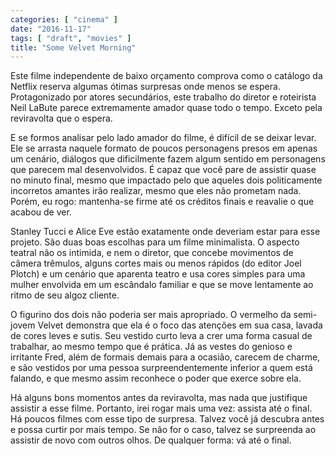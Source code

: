 ```yaml
---
categories: [ "cinema" ]
date: "2016-11-17"
tags: [ "draft", "movies" ]
title: "Some Velvet Morning"
---
```

Este filme independente de baixo orçamento comprova como o
catálogo da Netflix reserva algumas ótimas surpresas onde menos
se espera. Protagonizado por atores secundários, este trabalho do
diretor e roteirista Neil LaBute parece extremamente amador quase todo
o tempo. Exceto pela reviravolta que o espera.

E se formos analisar pelo lado amador do filme, é difícil de se deixar
levar. Ele se arrasta naquele formato de poucos personagens presos em
apenas um cenário, diálogos que dificilmente fazem algum sentido em
personagens que parecem mal desenvolvidos. É capaz que você pare de
assistir quase no minuto final, mesmo que impactado pelo que aqueles
dois politicamente incorretos amantes irão realizar, mesmo que eles
não prometam nada. Porém, eu rogo: mantenha-se firme até os créditos
finais e reavalie o que acabou de ver.

Stanley Tucci e Alice Eve estão exatamente onde deveriam estar para esse
projeto. São duas boas escolhas para um filme minimalista. O aspecto
teatral não os intimida, e nem o diretor, que concebe movimentos de
câmera trêmulos, alguns cortes mais ou menos rápidos (do editor Joel
Plotch) e um cenário que aparenta teatro e usa cores simples para uma
mulher envolvida em um escândalo familiar e que se move lentamente ao
ritmo de seu algoz cliente.

O figurino dos dois não poderia ser mais apropriado. O vermelho da
semi-jovem Velvet demonstra que ela é o foco das atenções em sua
casa, lavada de cores leves e sutis. Seu vestido curto leva a crer uma
forma casual de trabalhar, ao mesmo tempo que é prática. Já as vestes
do genioso e irritante Fred, além de formais demais para a ocasião,
carecem de charme, e são vestidos por uma pessoa surpreendentemente
inferior a quem está falando, e que mesmo assim reconhece o poder que
exerce sobre ela.

Há alguns bons momentos antes da reviravolta, mas nada que justifique
assistir a esse filme. Portanto, irei rogar mais uma vez: assista até
o final. Há poucos filmes com esse tipo de surpresa. Talvez você já
descubra antes e possa curtir por mais tempo. Se não for o caso, talvez
se surpreenda ao assistir de novo com outros olhos. De qualquer forma:
vá até o final.
